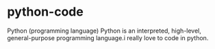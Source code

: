 # python-code
Python (programming language) Python is an interpreted, high-level, general-purpose programming language.i really love to code in python.
